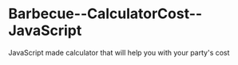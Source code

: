 # Barbecue--CalculatorCost--JavaScript
JavaScript made calculator that will help you with your party's cost
